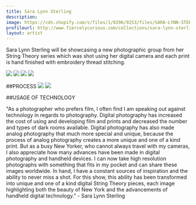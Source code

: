 ```yaml
---
title: Sara Lynn Sterling
description: 
image: https://cdn.shopify.com/s/files/1/0296/9253/files/SARA-LYNN-STERLING-STRING-THEORY-B.jpg?17377211726947827732
profileurl: http://www.fiercelycurious.com/collections/sara-lynn-sterling
layout: artist
---
```


Sara Lynn Sterling will be showcasing a new photographic group from her String Theory series which was shot using her digital camera and each print is hand finished with embroidery thread stitching.

![](https://cdn.shopify.com/s/files/1/0296/9253/files/SARA-LYNN-STERLING-STRING-THEORY-A.jpg?17377211726947827732)
![](https://cdn.shopify.com/s/files/1/0296/9253/files/SARA-LYNN-STERLING-STRING-THEORY-C.jpg?17377211726947827732)
![](https://cdn.shopify.com/s/files/1/0296/9253/files/SARA-LYNN-STERLING-STRING-THEORY-D.jpg?17377211726947827732)
![](https://cdn.shopify.com/s/files/1/0296/9253/files/SARA-LYNN-STERLING-STRING-THEORY-E.jpg?17377211726947827732)

##PROCESS
![](https://cdn.shopify.com/s/files/1/0296/9253/files/SARA-LYNN-STERLING-PROCESS-1.jpg?1122424877518274988)
![](https://cdn.shopify.com/s/files/1/0296/9253/files/SARA-LYNN-STERLING-PROCESS-2.jpg?1122424877518274988)

##USAGE OF TECHNOLOGY

"As a photographer who prefers film, I often find I am speaking out against technology in regards to photography. Digital photography has increased the cost of using and developing film and prints and decreased the number and types of dark rooms available. Digital photography has also made analog photography that much more special and unique, because the process of analog photography creates a more unique and one of a kind print.  But as a busy New Yorker, who cannot always travel with my cameras, I also appreciate how many advances have been made in digital photography and handheld devices.  I can now take high resolution photographs with something that fits in my pocket and can share these images worldwide. In hand, I have a constant sources of inspiration and the ability to never miss a shot. For this show, this ability has been transformed into unique and one of a kind digital String Theory pieces, each image highlighting both the beauty of New York and the advancements of handheld digital technology." - Sara Lynn Sterling
